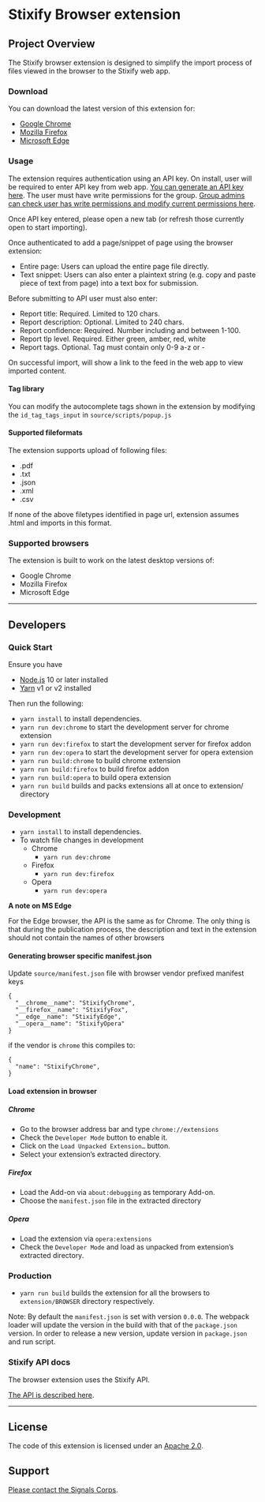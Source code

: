 # Stixify Browser extension

## Project Overview

The Stixify browser extension is designed to simplify the import process of files viewed in the browser to the Stixify web app.

### Download

You can download the latest version of this extension for:

* [Google Chrome](https://chrome.google.com/webstore/search/stixify)
* [Mozilla Firefox](https://addons.mozilla.org/en-GB/firefox/search/?q=stixify)
* [Microsoft Edge](https://microsoftedge.microsoft.com/addons/search/stixify)

### Usage

The extension requires authentication using an API key. On install, user will be required to enter API key from web app. [You can generate an API key here](https://app.stixify.com/integrations). The user must have write permissions for the group. [Group admins can check user has write permissions and modify current permissions here](https://app.stixify.com/user/manage_group).

Once API key entered, please open a new tab (or refresh those currently open to start importing).

Once authenticated to add a page/snippet of page using the browser extension:

* Entire page: Users can upload the entire page file directly.
* Text snippet: Users can also enter a plaintext string (e.g. copy and paste piece of text from page) into a text box for submission.

Before submitting to API user must also enter:

* Report title: Required. Limited to 120 chars.
* Report description: Optional. Limited to 240 chars.
* Report confidence: Required. Number including and between 1-100.
* Report tlp level. Required. Either green, amber, red, white
* Report tags. Optional. Tag must contain only 0-9 a-z or -

On successful import, will show a link to the feed in the web app to view imported content.

#### Tag library

You can modify the autocomplete tags shown in the extension by modifying the `id_tag_tags_input` in `source/scripts/popup.js`

#### Supported fileformats

The extension supports upload of following files: 

* .pdf
* .txt
* .json
* .xml
* .csv

If none of the above filetypes identified in page url, extension assumes .html and imports in this format.

### Supported browsers

The extension is built to work on the latest desktop versions of:

* Google Chrome
* Mozilla Firefox
* Microsoft Edge

---

## Developers

### Quick Start

Ensure you have

* [Node.js](https://nodejs.org) 10 or later installed
* [Yarn](https://yarnpkg.com) v1 or v2 installed

Then run the following:

* `yarn install` to install dependencies.
* `yarn run dev:chrome` to start the development server for chrome extension
* `yarn run dev:firefox` to start the development server for firefox addon
* `yarn run dev:opera` to start the development server for opera extension
* `yarn run build:chrome` to build chrome extension
* `yarn run build:firefox` to build firefox addon
* `yarn run build:opera` to build opera extension
* `yarn run build` builds and packs extensions all at once to extension/ directory

### Development

* `yarn install` to install dependencies.
* To watch file changes in development
  * Chrome
    * `yarn run dev:chrome`
  * Firefox
    * `yarn run dev:firefox`
  * Opera
    * `yarn run dev:opera`

**A note on MS Edge**

For the Edge browser, the API is the same as for Chrome. The only thing is that during the publication process, the description and text in the extension should not contain the names of other browsers

#### Generating browser specific manifest.json

Update `source/manifest.json` file with browser vendor prefixed manifest keys

```
{
  "__chrome__name": "StixifyChrome",
  "__firefox__name": "StixifyFox",
  "__edge__name": "StixifyEdge",
  "__opera__name": "StixifyOpera"
}
```

if the vendor is `chrome` this compiles to:

```
{
  "name": "StixifyChrome",
}
```

#### Load extension in browser

##### Chrome

* Go to the browser address bar and type `chrome://extensions`
* Check the `Developer Mode` button to enable it.
* Click on the `Load Unpacked Extension…` button.
* Select your extension’s extracted directory.

##### Firefox

* Load the Add-on via `about:debugging` as temporary Add-on.
* Choose the `manifest.json` file in the extracted directory

##### Opera

* Load the extension via `opera:extensions`
* Check the `Developer Mode` and load as unpacked from extension’s extracted directory.

### Production

- `yarn run build` builds the extension for all the browsers to `extension/BROWSER` directory respectively.

Note: By default the `manifest.json` is set with version `0.0.0`. The webpack loader will update the version in the build with that of the `package.json` version. In order to release a new version, update version in `package.json` and run script.

### Stixify API docs

The browser extension uses the Stixify API.

[The API is described here](https://docs.stixify.com/developers/api-intro).

---

## License

The code of this extension is licensed under an [Apache 2.0](/LICENSE).

## Support

[Please contact the Signals Corps](https://www.signalscorps.com/contact).